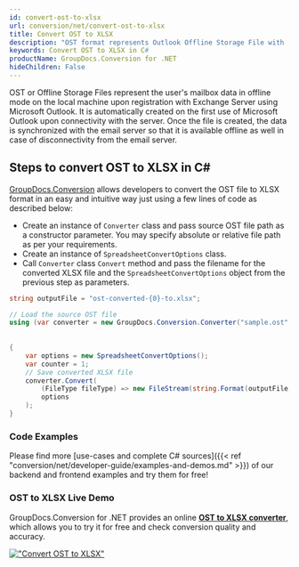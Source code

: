 ```yaml
---
id: convert-ost-to-xlsx
url: conversion/net/convert-ost-to-xlsx
title: Convert OST to XLSX
description: "OST format represents Outlook Offline Storage File with .ost extension. Learn how to convert OST to XLSX file programmatically in C# language using GroupDocs.Conversion for .NET library."
keywords: Convert OST to XLSX in C#
productName: GroupDocs.Conversion for .NET
hideChildren: False
---
```


OST or Offline Storage Files represent the user's mailbox data in offline mode on the local machine upon registration with Exchange Server using Microsoft Outlook. It is automatically created on the first use of Microsoft Outlook upon connectivity with the server. Once the file is created, the data is synchronized with the email server so that it is available offline as well in case of disconnectivity from the email server.

## Steps to convert OST to XLSX in C#

[GroupDocs.Conversion](https://products.groupdocs.com/conversion/net) allows developers to convert the OST file to XLSX format in an easy and intuitive way just using a few lines of code as described below:

* Create an instance of `Converter` class and pass source OST file path as a constructor parameter. You may specify absolute or relative file path as per your requirements. 
* Create an instance of `SpreadsheetConvertOptions` class.
* Call `Converter` class `Convert` method and pass the filename for the converted XLSX file and the `SpreadsheetConvertOptions` object from the previous step as parameters.

```csharp
string outputFile = "ost-converted-{0}-to.xlsx";

// Load the source OST file
using (var converter = new GroupDocs.Conversion.Converter("sample.ost", fileType => fileType == PersonalStorageFileType.Ost
                                                                                                    ? new PersonalStorageLoadOptions()
                                                                                                    : null))
{
    var options = new SpreadsheetConvertOptions();
	var counter = 1;
    // Save converted XLSX file
    converter.Convert(
		(FileType fileType) => new FileStream(string.Format(outputFile, counter++), FileMode.Create),
        options
    );            
}
```

### Code Examples

Please find more [use-cases and complete C# sources]({{< ref "conversion/net/developer-guide/examples-and-demos.md" >}}) of our backend and frontend examples and try them for free!

### OST to XLSX Live Demo

GroupDocs.Conversion for .NET provides an online [**OST to XLSX converter**](https://products.groupdocs.app/conversion/ost-to-xlsx), which allows you to try it for free and check conversion quality and accuracy.

[!["Convert OST to XLSX"](conversion/net/images/convert-to-xlsx/convert-ost-to-xlsx.png)](https://products.groupdocs.app/conversion/ost-to-xlsx)
